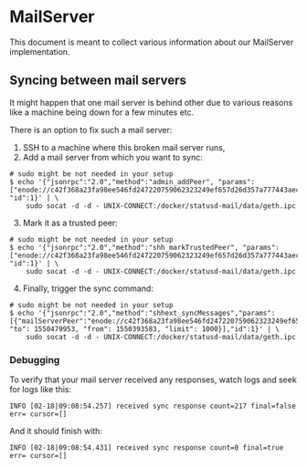 MailServer
==========

This document is meant to collect various information about our MailServer implementation.

## Syncing between mail servers

It might happen that one mail server is behind other due to various reasons like a machine being down for a few minutes etc.

There is an option to fix such a mail server:
1. SSH to a machine where this broken mail server runs,
2. Add a mail server from which you want to sync:
```
# sudo might be not needed in your setup
$ echo '{"jsonrpc":"2.0","method":"admin_addPeer", "params": ["enode://c42f368a23fa98ee546fd247220759062323249ef657d26d357a777443aec04db1b29a3a22ef3e7c548e18493ddaf51a31b0aed6079bd6ebe5ae838fcfaf3a49@206.189.243.162:30504"], "id":1}' | \
    sudo socat -d -d - UNIX-CONNECT:/docker/statusd-mail/data/geth.ipc
```
3. Mark it as a trusted peer:
```
# sudo might be not needed in your setup
$ echo '{"jsonrpc":"2.0","method":"shh_markTrustedPeer", "params": ["enode://c42f368a23fa98ee546fd247220759062323249ef657d26d357a777443aec04db1b29a3a22ef3e7c548e18493ddaf51a31b0aed6079bd6ebe5ae838fcfaf3a49@206.189.243.162:30504"], "id":1}' | \
    sudo socat -d -d - UNIX-CONNECT:/docker/statusd-mail/data/geth.ipc
```
4. Finally, trigger the sync command:
```
# sudo might be not needed in your setup
$ echo '{"jsonrpc":"2.0","method":"shhext_syncMessages","params":[{"mailServerPeer":"enode://c42f368a23fa98ee546fd247220759062323249ef657d26d357a777443aec04db1b29a3a22ef3e7c548e18493ddaf51a31b0aed6079bd6ebe5ae838fcfaf3a49@206.189.243.162:30504", "to": 1550479953, "from": 1550393583, "limit": 1000}],"id":1}' | \
    sudo socat -d -d - UNIX-CONNECT:/docker/statusd-mail/data/geth.ipc
```

### Debugging

To verify that your mail server received any responses, watch logs and seek for logs like this:
```
INFO [02-18|09:08:54.257] received sync response count=217 final=false err= cursor=[]
```

And it should finish with:
```
INFO [02-18|09:08:54.431] received sync response count=0 final=true err= cursor=[]
```
